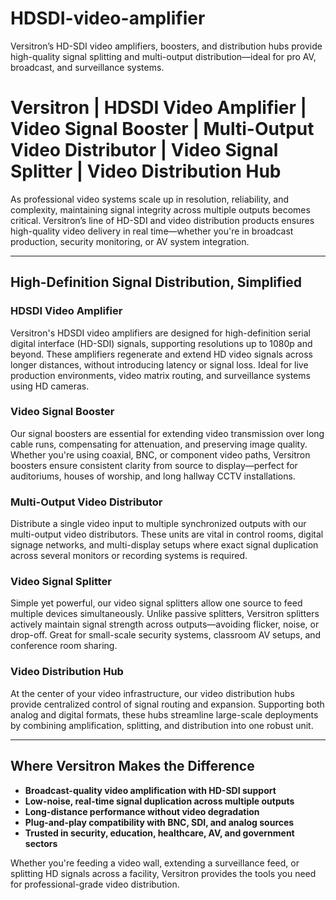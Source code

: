 # HDSDI-video-amplifier
Versitron’s HD-SDI video amplifiers, boosters, and distribution hubs provide high-quality signal splitting and multi-output distribution—ideal for pro AV, broadcast, and surveillance systems.

# Versitron | HDSDI Video Amplifier | Video Signal Booster | Multi-Output Video Distributor | Video Signal Splitter | Video Distribution Hub

As professional video systems scale up in resolution, reliability, and complexity, maintaining signal integrity across multiple outputs becomes critical. Versitron’s line of HD-SDI and video distribution products ensures high-quality video delivery in real time—whether you're in broadcast production, security monitoring, or AV system integration.

---

## High-Definition Signal Distribution, Simplified

### HDSDI Video Amplifier  
Versitron's HDSDI video amplifiers are designed for high-definition serial digital interface (HD-SDI) signals, supporting resolutions up to 1080p and beyond. These amplifiers regenerate and extend HD video signals across longer distances, without introducing latency or signal loss. Ideal for live production environments, video matrix routing, and surveillance systems using HD cameras.

### Video Signal Booster  
Our signal boosters are essential for extending video transmission over long cable runs, compensating for attenuation, and preserving image quality. Whether you're using coaxial, BNC, or component video paths, Versitron boosters ensure consistent clarity from source to display—perfect for auditoriums, houses of worship, and long hallway CCTV installations.

### Multi-Output Video Distributor  
Distribute a single video input to multiple synchronized outputs with our multi-output video distributors. These units are vital in control rooms, digital signage networks, and multi-display setups where exact signal duplication across several monitors or recording systems is required.

### Video Signal Splitter  
Simple yet powerful, our video signal splitters allow one source to feed multiple devices simultaneously. Unlike passive splitters, Versitron splitters actively maintain signal strength across outputs—avoiding flicker, noise, or drop-off. Great for small-scale security systems, classroom AV setups, and conference room sharing.

### Video Distribution Hub  
At the center of your video infrastructure, our video distribution hubs provide centralized control of signal routing and expansion. Supporting both analog and digital formats, these hubs streamline large-scale deployments by combining amplification, splitting, and distribution into one robust unit.

---

## Where Versitron Makes the Difference

- **Broadcast-quality video amplification with HD-SDI support**
- **Low-noise, real-time signal duplication across multiple outputs**
- **Long-distance performance without video degradation**
- **Plug-and-play compatibility with BNC, SDI, and analog sources**
- **Trusted in security, education, healthcare, AV, and government sectors**

Whether you're feeding a video wall, extending a surveillance feed, or splitting HD signals across a facility, Versitron provides the tools you need for professional-grade video distribution.
